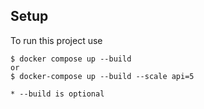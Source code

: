 ## Setup
To run this project use

```
$ docker compose up --build
or
$ docker-compose up --build --scale api=5

* --build is optional